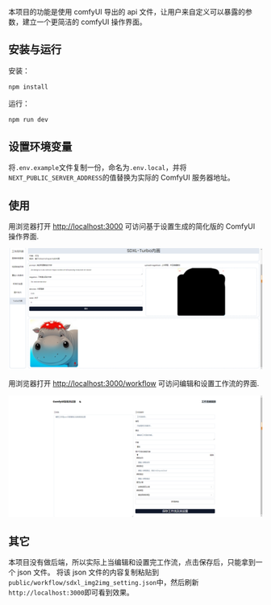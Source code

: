 本项目的功能是使用 comfyUI 导出的 api 文件，让用户来自定义可以暴露的参数，建立一个更简洁的 comfyUI 操作界面。

## 安装与运行

安装：

```bash
npm install
```

运行：

```bash
npm run dev
```

## 设置环境变量

将`.env.example`文件复制一份，命名为`.env.local`，并将`NEXT_PUBLIC_SERVER_ADDRESS`的值替换为实际的 ComfyUI 服务器地址。

## 使用

用浏览器打开 [http://localhost:3000](http://localhost:3000) 可访问基于设置生成的简化版的 ComfyUI 操作界面.

![工作流使用界面](public/user_interface.png)

用浏览器打开 [http://localhost:3000/workflow](http://localhost:3000/workflow) 可访问编辑和设置工作流的界面.

![工作流编辑界面](public/workflow_editor.png)

## 其它

本项目没有做后端，所以实际上当编辑和设置完工作流，点击保存后，只能拿到一个 json 文件。
将该 json 文件的内容复制粘贴到`public/workflow/sdxl_img2img_setting.json`中，然后刷新`http://localhost:3000`即可看到效果。
